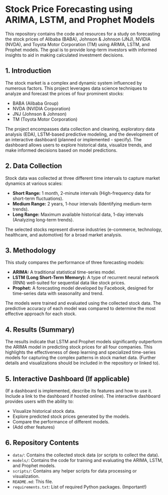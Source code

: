 # Stock Price Forecasting using ARIMA, LSTM, and Prophet Models

This repository contains the code and resources for a study on forecasting the stock prices of Alibaba (BABA), Johnson & Johnson (JNJ), NVIDIA (NVDA), and Toyota Motor Corporation (TM) using ARIMA, LSTM, and Prophet models.  The goal is to provide long-term investors with informed insights to aid in making calculated investment decisions.

## 1. Introduction

The stock market is a complex and dynamic system influenced by numerous factors. This project leverages data science techniques to analyze and forecast the prices of four prominent stocks:

*   BABA (Alibaba Group)
*   NVDA (NVIDIA Corporation)
*   JNJ (Johnson & Johnson)
*   TM (Toyota Motor Corporation)

The project encompasses data collection and cleaning, exploratory data analysis (EDA), LSTM-based predictive modeling, and the development of an interactive dashboard (planned or implemented - specify). The dashboard allows users to explore historical data, visualize trends, and make informed decisions based on model predictions.

## 2. Data Collection

Stock data was collected at three different time intervals to capture market dynamics at various scales:

*   **Short Range:** 1 month, 2-minute intervals (High-frequency data for short-term fluctuations).
*   **Medium Range:** 2 years, 1-hour intervals (Identifying medium-term trends).
*   **Long Range:** Maximum available historical data, 1-day intervals (Analyzing long-term trends).

The selected stocks represent diverse industries (e-commerce, technology, healthcare, and automotive) for a broad market analysis.

## 3. Methodology

This study compares the performance of three forecasting models:

*   **ARIMA:** A traditional statistical time-series model.
*   **LSTM (Long Short-Term Memory):** A type of recurrent neural network (RNN) well-suited for sequential data like stock prices.
*   **Prophet:** A forecasting model developed by Facebook, designed for time-series data with seasonality and trend.

The models were trained and evaluated using the collected stock data.  The predictive accuracy of each model was compared to determine the most effective approach for each stock.

## 4. Results (Summary)

The results indicate that LSTM and Prophet models significantly outperform the ARIMA model in predicting stock prices for all four companies.  This highlights the effectiveness of deep learning and specialized time-series models for capturing the complex patterns in stock market data. (Further details and visualizations should be included in the repository or linked to).

## 5.  Interactive Dashboard (If applicable)

(If a dashboard is implemented, describe its features and how to use it. Include a link to the dashboard if hosted online).  The interactive dashboard provides users with the ability to:

*   Visualize historical stock data.
*   Explore predicted stock prices generated by the models.
*   Compare the performance of different models.
*   (Add other features)

## 6.  Repository Contents

*   `data/`: Contains the collected stock data (or scripts to collect the data).
*   `models/`: Contains the code for training and evaluating the ARIMA, LSTM, and Prophet models.
*   `scripts/`: Contains any helper scripts for data processing or visualization.
*   `README.md`: This file.
*   `requirements.txt`: List of required Python packages. (Important!)
